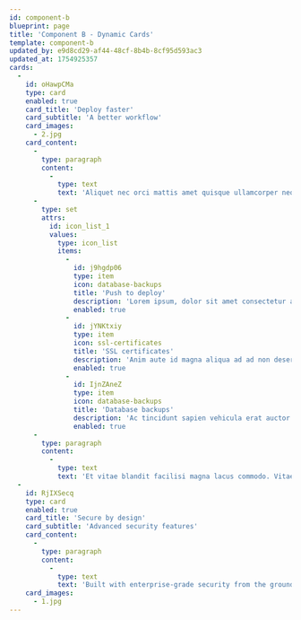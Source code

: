 ```yaml
---
id: component-b
blueprint: page
title: 'Component B - Dynamic Cards'
template: component-b
updated_by: e9d8cd29-af44-48cf-8b4b-8cf95d593ac3
updated_at: 1754925357
cards:
  -
    id: oHawpCMa
    type: card
    enabled: true
    card_title: 'Deploy faster'
    card_subtitle: 'A better workflow'
    card_images:
      - 2.jpg
    card_content:
      -
        type: paragraph
        content:
          -
            type: text
            text: 'Aliquet nec orci mattis amet quisque ullamcorper neque, nibh sem. At arcu, sit dui mi, nibh dui, diam eget aliquam. Quisque id at vitae feugiat egestas ac. Diam nulla orci at in viverra scelerisque eget. Eleifend egestas fringilla sapien. '
      -
        type: set
        attrs:
          id: icon_list_1
          values:
            type: icon_list
            items:
              -
                id: j9hgdp06
                type: item
                icon: database-backups
                title: 'Push to deploy'
                description: 'Lorem ipsum, dolor sit amet consectetur adipisicing elit. Maiores impedit perferendis suscipit eaque, iste dolor cupiditate blanditiis ratione.'
                enabled: true
              -
                id: jYNKtxiy
                type: item
                icon: ssl-certificates
                title: 'SSL certificates'
                description: 'Anim aute id magna aliqua ad ad non deserunt sunt. Qui irure qui lorem cupidatat commodo.'
                enabled: true
              -
                id: IjnZAneZ
                type: item
                icon: database-backups
                title: 'Database backups'
                description: 'Ac tincidunt sapien vehicula erat auctor pellentesque rhoncus. Et magna sit morbi lobortis.'
                enabled: true
      -
        type: paragraph
        content:
          -
            type: text
            text: 'Et vitae blandit facilisi magna lacus commodo. Vitae sapien duis odio id et. Id blandit molestie auctor fermentum dignissim. Lacus diam tincidunt ac cursus in vel. Mauris varius vulputate et ultrices hac adipiscing egestas. Iaculis convallis ac tempor et ut. Ac lorem vel integer orci.'
  -
    id: RjIXSecq
    type: card
    enabled: true
    card_title: 'Secure by design'
    card_subtitle: 'Advanced security features'
    card_content:
      -
        type: paragraph
        content:
          -
            type: text
            text: 'Built with enterprise-grade security from the ground up. Our platform ensures your data and applications are protected with industry-leading standards and practices.'
    card_images:
      - 1.jpg
---
```

